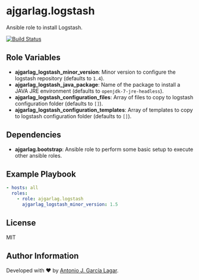 ajgarlag.logstash
======================

Ansible role to install Logstash.

[![Build Status](https://travis-ci.org/ajgarlag/ansible-logstash.svg?branch=master)](https://travis-ci.org/ajgarlag/ansible-logstash)

Role Variables
--------------

* **ajgarlag_logstash_minor_version**: Minor version to configure the logstash repository (defaults to `1.4`).
* **ajgarlag_logstash_java_package**: Name of the package to install a JAVA JRE environment (defaults to `openjdk-7-jre-headless`).
* **ajgarlag_logstash_configuration_files**: Array of files to copy to logstash configuration folder (defaults to `[]`).
* **ajgarlag_logstash_configuration_templates**: Array of templates to copy to logstash configuration folder (defaults to `[]`).

Dependencies
------------

* **ajgarlag.bootstrap**: Ansible role to perform some basic setup to execute other ansible roles.

Example Playbook
----------------

```yml
- hosts: all
  roles:
    - role: ajgarlag.logstash
      ajgarlag_logstash_minor_version: 1.5
```


License
-------

MIT

Author Information
------------------

Developed with ♥ by [Antonio J. García Lagar](http://aj.garcialagar.es).
